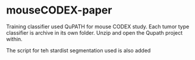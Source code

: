 # mouseCODEX-paper

Training classifier used QuPATH for mouse CODEX study.
Each tumor type classifier is archive in its own folder. Unzip and open the Qupath project within.

The script for teh stardist segmentation used is also added
